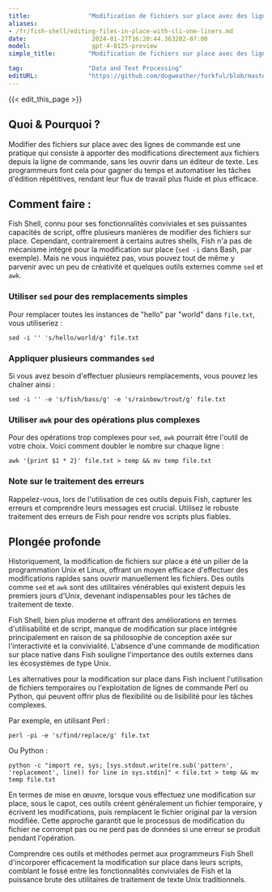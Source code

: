 ```yaml
---
title:                "Modification de fichiers sur place avec des lignes de commande en une seule étape"
aliases:
- /fr/fish-shell/editing-files-in-place-with-cli-one-liners.md
date:                  2024-01-27T16:20:44.363202-07:00
model:                 gpt-4-0125-preview
simple_title:         "Modification de fichiers sur place avec des lignes de commande en une seule étape"

tag:                  "Data and Text Processing"
editURL:              "https://github.com/dogweather/forkful/blob/master/content/fr/fish-shell/editing-files-in-place-with-cli-one-liners.md"
---
```


{{< edit_this_page >}}

## Quoi & Pourquoi ?

Modifier des fichiers sur place avec des lignes de commande est une pratique qui consiste à apporter des modifications directement aux fichiers depuis la ligne de commande, sans les ouvrir dans un éditeur de texte. Les programmeurs font cela pour gagner du temps et automatiser les tâches d'édition répétitives, rendant leur flux de travail plus fluide et plus efficace.

## Comment faire :

Fish Shell, connu pour ses fonctionnalités conviviales et ses puissantes capacités de script, offre plusieurs manières de modifier des fichiers sur place. Cependant, contrairement à certains autres shells, Fish n'a pas de mécanisme intégré pour la modification sur place (`sed -i` dans Bash, par exemple). Mais ne vous inquiétez pas, vous pouvez tout de même y parvenir avec un peu de créativité et quelques outils externes comme `sed` et `awk`.

### Utiliser `sed` pour des remplacements simples
Pour remplacer toutes les instances de "hello" par "world" dans `file.txt`, vous utiliseriez :
```Fish Shell
sed -i '' 's/hello/world/g' file.txt
```

### Appliquer plusieurs commandes `sed`
Si vous avez besoin d'effectuer plusieurs remplacements, vous pouvez les chaîner ainsi :
```Fish Shell
sed -i '' -e 's/fish/bass/g' -e 's/rainbow/trout/g' file.txt
```

### Utiliser `awk` pour des opérations plus complexes
Pour des opérations trop complexes pour `sed`, `awk` pourrait être l'outil de votre choix. Voici comment doubler le nombre sur chaque ligne :
```Fish Shell
awk '{print $1 * 2}' file.txt > temp && mv temp file.txt
```

### Note sur le traitement des erreurs
Rappelez-vous, lors de l'utilisation de ces outils depuis Fish, capturer les erreurs et comprendre leurs messages est crucial. Utilisez le robuste traitement des erreurs de Fish pour rendre vos scripts plus fiables.

## Plongée profonde

Historiquement, la modification de fichiers sur place a été un pilier de la programmation Unix et Linux, offrant un moyen efficace d'effectuer des modifications rapides sans ouvrir manuellement les fichiers. Des outils comme `sed` et `awk` sont des utilitaires vénérables qui existent depuis les premiers jours d'Unix, devenant indispensables pour les tâches de traitement de texte.

Fish Shell, bien plus moderne et offrant des améliorations en termes d'utilisabilité et de script, manque de modification sur place intégrée principalement en raison de sa philosophie de conception axée sur l'interactivité et la convivialité. L'absence d'une commande de modification sur place native dans Fish souligne l'importance des outils externes dans les écosystèmes de type Unix.

Les alternatives pour la modification sur place dans Fish incluent l'utilisation de fichiers temporaires ou l'exploitation de lignes de commande Perl ou Python, qui peuvent offrir plus de flexibilité ou de lisibilité pour les tâches complexes.

Par exemple, en utilisant Perl :
```Fish Shell
perl -pi -e 's/find/replace/g' file.txt
```
Ou Python :
```Fish Shell
python -c "import re, sys; [sys.stdout.write(re.sub('pattern', 'replacement', line)) for line in sys.stdin]" < file.txt > temp && mv temp file.txt
```

En termes de mise en œuvre, lorsque vous effectuez une modification sur place, sous le capot, ces outils créent généralement un fichier temporaire, y écrivent les modifications, puis remplacent le fichier original par la version modifiée. Cette approche garantit que le processus de modification du fichier ne corrompt pas ou ne perd pas de données si une erreur se produit pendant l'opération.

Comprendre ces outils et méthodes permet aux programmeurs Fish Shell d'incorporer efficacement la modification sur place dans leurs scripts, comblant le fossé entre les fonctionnalités conviviales de Fish et la puissance brute des utilitaires de traitement de texte Unix traditionnels.
